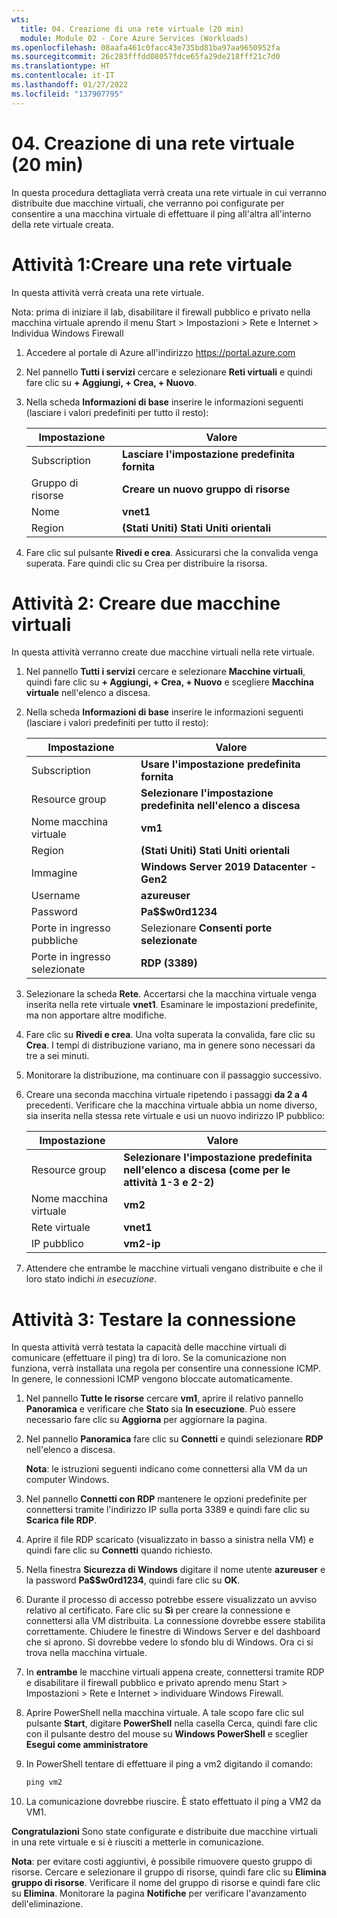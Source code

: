 ```yaml
---
wts:
  title: 04. Creazione di una rete virtuale (20 min)
  module: Module 02 - Core Azure Services (Workloads)
ms.openlocfilehash: 08aafa461c0facc43e735bd81ba97aa9650952fa
ms.sourcegitcommit: 26c283fffdd08057fdce65fa29de218fff21c7d0
ms.translationtype: HT
ms.contentlocale: it-IT
ms.lasthandoff: 01/27/2022
ms.locfileid: "137907795"
---
```

# <a name="04---create-a-virtual-network-20-min"></a>04. Creazione di una rete virtuale (20 min)

In questa procedura dettagliata verrà creata una rete virtuale in cui verranno distribuite due macchine virtuali, che verranno poi configurate per consentire a una macchina virtuale di effettuare il ping all'altra all'interno della rete virtuale creata.

# <a name="task-1-create-a-virtual-network"></a>Attività 1:Creare una rete virtuale 

In questa attività verrà creata una rete virtuale. 

Nota: prima di iniziare il lab, disabilitare il firewall pubblico e privato nella macchina virtuale aprendo il menu Start > Impostazioni > Rete e Internet > Individua Windows Firewall

1. Accedere al portale di Azure all'indirizzo <a href="https://portal.azure.com" target="_blank"><span style="color: #0066cc;" color="#0066cc">https://portal.azure.com</span></a>

2. Nel pannello **Tutti i servizi** cercare e selezionare **Reti virtuali** e quindi fare clic su **+ Aggiungi, + Crea, + Nuovo**. 

3. Nella scheda **Informazioni di base** inserire le informazioni seguenti (lasciare i valori predefiniti per tutto il resto):

    | Impostazione | Valore | 
    | --- | --- |
    | Subscription | **Lasciare l'impostazione predefinita fornita** |
    | Gruppo di risorse | **Creare un nuovo gruppo di risorse** |
    | Nome | **vnet1** |
    | Region | **(Stati Uniti) Stati Uniti orientali** |
    
   
4. Fare clic sul pulsante **Rivedi e crea**. Assicurarsi che la convalida venga superata. Fare quindi clic su Crea per distribuire la risorsa.


# <a name="task-2-create-two-virtual-machines"></a>Attività 2: Creare due macchine virtuali

In questa attività verranno create due macchine virtuali nella rete virtuale. 

1. Nel pannello **Tutti i servizi** cercare e selezionare **Macchine virtuali**, quindi fare clic su **+ Aggiungi, + Crea, + Nuovo** e scegliere **Macchina virtuale** nell'elenco a discesa. 

2. Nella scheda **Informazioni di base** inserire le informazioni seguenti (lasciare i valori predefiniti per tutto il resto):

   | Impostazione | Valore | 
   | --- | --- |
   | Subscription | **Usare l'impostazione predefinita fornita** |
   | Resource group |  **Selezionare l'impostazione predefinita nell'elenco a discesa** |
   | Nome macchina virtuale | **vm1**|
   | Region | **(Stati Uniti) Stati Uniti orientali** |
   | Immagine | **Windows Server 2019 Datacenter - Gen2** |
   | Username| **azureuser** |
   | Password| **Pa$$w0rd1234** |
   | Porte in ingresso pubbliche| Selezionare **Consenti porte selezionate**  |
   | Porte in ingresso selezionate| **RDP (3389)** |
   

3. Selezionare la scheda **Rete**. Accertarsi che la macchina virtuale venga inserita nella rete virtuale **vnet1**. Esaminare le impostazioni predefinite, ma non apportare altre modifiche. 

4. Fare clic su **Rivedi e crea**. Una volta superata la convalida, fare clic su **Crea**. I tempi di distribuzione variano, ma in genere sono necessari da tre a sei minuti.

5. Monitorare la distribuzione, ma continuare con il passaggio successivo. 

6. Creare una seconda macchina virtuale ripetendo i passaggi **da 2 a 4** precedenti. Verificare che la macchina virtuale abbia un nome diverso, sia inserita nella stessa rete virtuale e usi un nuovo indirizzo IP pubblico:

    | Impostazione | Valore |
    | --- | --- |
    | Resource group | **Selezionare l'impostazione predefinita nell'elenco a discesa (come per le attività 1-3 e 2-2)** |
    | Nome macchina virtuale |  **vm2** |
    | Rete virtuale | **vnet1** |
    | IP pubblico | **vm2-ip** |

7. Attendere che entrambe le macchine virtuali vengano distribuite e che il loro stato indichi *in esecuzione*.

# <a name="task-3-test-the-connection"></a>Attività 3: Testare la connessione 

In questa attività verrà testata la capacità delle macchine virtuali di comunicare (effettuare il ping) tra di loro. Se la comunicazione non funziona, verrà installata una regola per consentire una connessione ICMP. In genere, le connessioni ICMP vengono bloccate automaticamente.

1. Nel pannello **Tutte le risorse** cercare **vm1**, aprire il relativo pannello **Panoramica** e verificare che **Stato** sia **In esecuzione**. Può essere necessario fare clic su **Aggiorna** per aggiornare la pagina.

2. Nel pannello **Panoramica** fare clic su **Connetti** e quindi selezionare **RDP** nell'elenco a discesa.

    **Nota**: le istruzioni seguenti indicano come connettersi alla VM da un computer Windows. 

3. Nel pannello **Connetti con RDP** mantenere le opzioni predefinite per connettersi tramite l'indirizzo IP sulla porta 3389 e quindi fare clic su **Scarica file RDP**.

4. Aprire il file RDP scaricato (visualizzato in basso a sinistra nella VM) e quindi fare clic su **Connetti** quando richiesto. 

5. Nella finestra **Sicurezza di Windows** digitare il nome utente **azureuser** e la password **Pa$$w0rd1234**, quindi fare clic su **OK**.

6. Durante il processo di accesso potrebbe essere visualizzato un avviso relativo al certificato. Fare clic su **Sì** per creare la connessione e connettersi alla VM distribuita. La connessione dovrebbe essere stabilita correttamente. Chiudere le finestre di Windows Server e del dashboard che si aprono. Si dovrebbe vedere lo sfondo blu di Windows. Ora ci si trova nella macchina virtuale.

7. In **entrambe** le macchine virtuali appena create, connettersi tramite RDP e disabilitare il firewall pubblico e privato aprendo menu Start > Impostazioni > Rete e Internet > individuare Windows Firewall.

8. Aprire PowerShell nella macchina virtuale. A tale scopo fare clic sul pulsante **Start**, digitare **PowerShell** nella casella Cerca, quindi fare clic con il pulsante destro del mouse su **Windows PowerShell** e sceglier **Esegui come amministratore**

9. In PowerShell tentare di effettuare il ping a vm2 digitando il comando:

   ```PowerShell
   ping vm2
   ```

 10. La comunicazione dovrebbe riuscire. È stato effettuato il ping a VM2 da VM1.


**Congratulazioni** Sono state configurate e distribuite due macchine virtuali in una rete virtuale e si è riusciti a metterle in comunicazione.

**Nota**: per evitare costi aggiuntivi, è possibile rimuovere questo gruppo di risorse. Cercare e selezionare il gruppo di risorse, quindi fare clic su **Elimina gruppo di risorse**. Verificare il nome del gruppo di risorse e quindi fare clic su **Elimina**. Monitorare la pagina **Notifiche** per verificare l'avanzamento dell'eliminazione.
